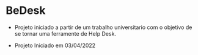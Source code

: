 # BeDesk

- Projeto iniciado a partir de um trabalho universitario com o objetivo de se tornar uma ferramente de Help Desk.

- Projeto Iniciado em 03/04/2022
